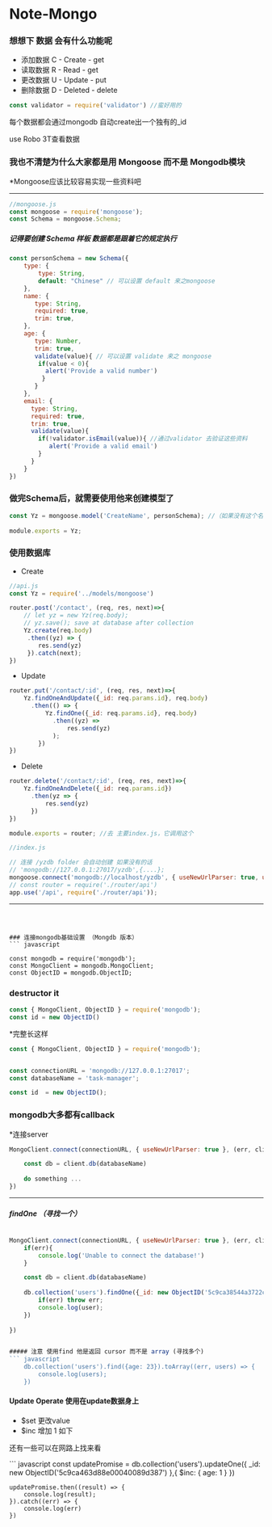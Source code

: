 # Note-Mongo
### 想想下 数据 会有什么功能呢
* 添加数据 C - Create - get
* 读取数据 R - Read - get
* 更改数据 U - Update - put
* 删除数据 D - Deleted - delete

``` javascript
const validator = require('validator') //蛮好用的
```

<p>每个数据都会通过mongodb 自动create出一个独有的_id</p>
<p>use Robo 3T查看数据</p>

### 我也不清楚为什么大家都是用 Mongoose 而不是 Mongodb模块
*Mongoose应该比较容易实现一些资料吧

--------

``` javascript
//mongoose.js
const mongoose = require('mongoose');
const Schema = mongoose.Schema;
```
##### 记得要创建 Schema 样板 数据都是跟着它的规定执行
``` javascript
const personSchema = new Schema({
    type: {
        type: String,
        default: "Chinese" // 可以设置 default 来之mongoose
    },
    name: {
       type: String,
       required: true,
       trim: true,
    },
    age: {
       type: Number,
       trim: true,
       validate(value){ // 可以设置 validate 来之 mongoose
        if(value < 0){
          alert('Provide a valid number')
         }
       }
    },
    email: {
      type: String,
      required: true,
      trim: true,
      validate(value){
        if(!validator.isEmail(value)){ //通过validator 去验证这些资料
           alert('Provide a valid email')
        }
      }
    }
})
```

### 做完Schema后，就需要使用他来创建模型了

``` javascript
const Yz = mongoose.model('CreateName', personSchema); //（如果没有这个名字它会自动在你database里创建，Schema）
 
module.exports = Yz;
```
### 使用数据库
* Create
``` javascript
//api.js 
const Yz = require('../models/mongoose')

router.post('/contact', (req, res, next)=>{
    // let yz = new Yz(req.body);
    // yz.save(); save at database after collection 
    Yz.create(req.body)
     .then((yz) => {
        res.send(yz)
     }).catch(next);
})
```
* Update
``` javascript 
router.put('/contact/:id', (req, res, next)=>{
    Yz.findOneAndUpdate({_id: req.params.id}, req.body)
      .then(() => {
          Yz.findOne({_id: req.params.id}, req.body)
            .then((yz) => 
                res.send(yz)
            );
        })
})
```
* Delete
``` javascript
router.delete('/contact/:id', (req, res, next)=>{
    Yz.findOneAndDelete({_id: req.params.id})
      .then(yz => {
          res.send(yz)
      })
})

module.exports = router; //去 主要index.js，它调用这个

```

``` javascript
//index.js

// 连接 /yzdb folder 会自动创建 如果没有的话
// 'mongodb://127.0.0.1:27017/yzdb',{....};
mongoose.connect('mongodb://localhost/yzdb', { useNewUrlParser: true, useCreateIndex: true,});
// const router = require('./router/api')
app.use('/api', require('./router/api'));
```

--------------------------------
```



### 连接mongodb基础设置 （Mongdb 版本）
``` javascript

const mongodb = require('mongodb');
const MongoClient = mongodb.MongoClient;
const ObjectID = mongodb.ObjectID;

````
### destructor it 
```javascript
const { MongoClient, ObjectID } = require('mongodb');
const id = new ObjectID()
```

*完整长这样
``` javascript 
const { MongoClient, ObjectID } = require('mongodb');


const connectionURL = 'mongodb://127.0.0.1:27017';
const databaseName = 'task-manager';

const id  = new ObjectID();

```
### mongodb大多都有callback
*连接server 
``` javascript
MongoClient.connect(connectionURL, { useNewUrlParser: true }, (err, client) => {

    const db = client.db(databaseName)
    
    do something ...
})
```

-------

##### findOne （寻找一个）
``` javascript

MongoClient.connect(connectionURL, { useNewUrlParser: true }, (err, client) => {
    if(err){
        console.log('Unable to connect the database!')
    }

    const db = client.db(databaseName)
    
    db.collection('users').findOne({_id: new ObjectID('5c9ca38544a3722c489b8719')}, (err, user) => {
        if(err) throw err;
        console.log(user);
    })
  
})  


##### 注意 使用find 他是返回 cursor 而不是 array (寻找多个)
``` javascript
    db.collection('users').find({age: 23}).toArray((err, users) => {
        console.log(users);
    })
 ``` 
 
 #### Update Operate 使用在update数据身上
 * $set 更改value
 * $inc 增加 1 如下
 <p>还有一些可以在网路上找来看</p>
 ``` javascript 
     const updatePromise = db.collection('users').updateOne({
        _id: new ObjectID('5c9ca463d88e00040089d387')
    },{
        $inc: {
            age: 1
        }
    })

    updatePromise.then((result) => {
        console.log(result);
    }).catch((err) => {
        console.log(err)
    })
   ```


    


